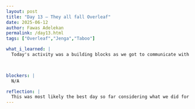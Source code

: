 ```yaml
---
layout: post
title: "Day 13 – They all fall Overleaf"
date: 2025-06-12
author: Fawas Adelekan
permalink: /day13.html
tags: ["Overleaf","Jenga","Taboo"]

what_i_learned: |
  Today's activity was a building blocks as we got to communicate with our peers outside of our respective groups which was enriching for me. I also learned about the tool being used with everyone's groups like tkiner, r, matlab, etc. We played Taboo which was very competive for us and it resulted in my team being the winning team partially thanks to me bridging the gap. Taboo really communicates how what you may understand is what someone else might now honestly. Then we started switching to jenga which was cool until I made my team lose so there's that. Then we got started with using Overleaf which is what we'll be using for our Final Paper.

  

blockers: |
  N/A

reflection: |
  This was most likely the best day so far considering what we did for the time being was really productive and stress-free. I liked winning a benefit of my choosing with either an hour late or an hour early. The cohort connect helps with being able to relax with all the research that we do and that's something I'm grateful for. Also the progress within our projects is getting clearer and clearer for me to understand which is taking some stress off my back.
---
```

